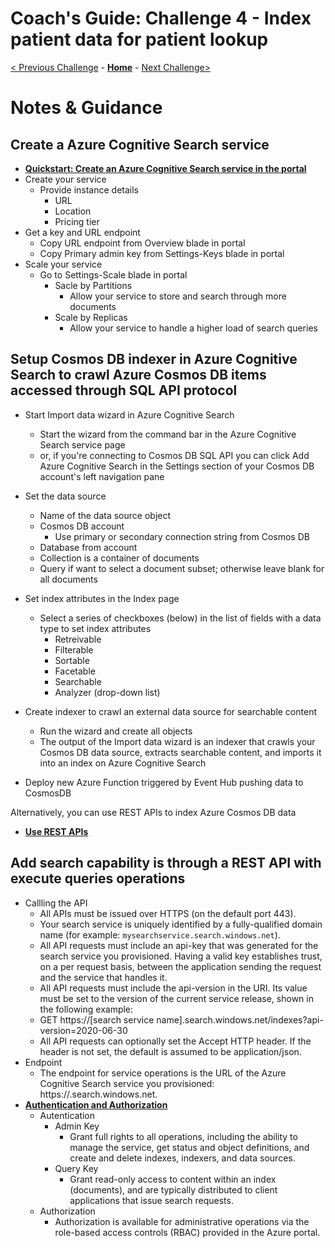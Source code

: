 # Coach's Guide: Challenge 4 - Index patient data for patient lookup

[< Previous Challenge](./Solution03.md) - **[Home](./readme.md)** - [Next Challenge>](./Solution05.md)

# Notes & Guidance

## Create a Azure Cognitive Search service
- **[Quickstart: Create an Azure Cognitive Search service in the portal](https://docs.microsoft.com/en-us/azure/search/search-create-service-portal)**
- Create your service
  - Provide instance details
    - URL
    - Location
    - Pricing tier
- Get a key and URL endpoint
  - Copy URL endpoint from Overview blade in portal
  - Copy Primary admin key from Settings-Keys blade in portal
- Scale your service
  - Go to Settings-Scale blade in portal
    - Sacle by Partitions
      - Allow your service to store and search through more documents
    - Scale by Replicas
      - Allow your service to handle a higher load of search queries

## Setup Cosmos DB indexer in Azure Cognitive Search to crawl Azure Cosmos DB items accessed through SQL API protocol
- Start Import data wizard in Azure Cognitive Search
  - Start the wizard from the command bar in the Azure Cognitive Search service page
  - or, if you're connecting to Cosmos DB SQL API you can click Add Azure Cognitive Search in the Settings section of your Cosmos DB account's left navigation pane
- Set the data source
  - Name of the data source object
  - Cosmos DB account
    - Use primary or secondary connection string from Cosmos DB
  - Database from account
  - Collection is a container of documents
  - Query if want to select a document subset; otherwise leave blank for all documents
- Set index attributes in the Index page
  - Select a series of checkboxes (below) in the list of fields with a data type to set index attributes
    - Retreivable
    - Filterable
    - Sortable
    - Facetable
    - Searchable
    - Analyzer (drop-down list)
- Create indexer to crawl an external data source for searchable content
  - Run the wizard and create all objects
  - The output of the Import data wizard is an indexer that crawls your Cosmos DB data source, extracts searchable content, and imports it into an index on Azure Cognitive Search

- Deploy new Azure Function triggered by Event Hub pushing data to CosmosDB

Alternatively, you can use REST APIs to index Azure Cosmos DB data
- **[Use REST APIs](https://docs.microsoft.com/en-us/azure/search/search-howto-index-cosmosdb#use-rest-apis)**

## Add search capability is through a REST API with execute queries operations
- Callling the API
  - All APIs must be issued over HTTPS (on the default port 443).
  - Your search service is uniquely identified by a fully-qualified domain name (for example: `mysearchservice.search.windows.net`).
  - All API requests must include an api-key that was generated for the search service you provisioned. Having a valid key establishes trust, on a per request basis, between the application sending the request and the service that handles it.
  - All API requests must include the api-version in the URI. Its value must be set to the version of the current service release, shown in the following example:
  - GET https://[search service name].search.windows.net/indexes?api-version=2020-06-30
  - All API requests can optionally set the Accept HTTP header. If the header is not set, the default is assumed to be application/json.
- Endpoint
  - The endpoint for service operations is the URL of the Azure Cognitive Search service you provisioned: https://<yourService>.search.windows.net.
- **[Authentication and Authorization](https://docs.microsoft.com/en-us/rest/api/searchservice/#authentication-and-authorization)**
  - Autentication
    - Admin Key
      - Grant full rights to all operations, including the ability to manage the service, get status and object definitions, and create and delete indexes, indexers, and data sources.
    - Query Key
      - Grant read-only access to content within an index (documents), and are typically distributed to client applications that issue search requests.
  - Authorization
    - Authorization is available for administrative operations via the role-based access controls (RBAC) provided in the Azure portal.
